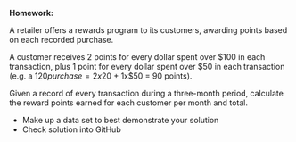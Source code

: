 
**Homework:**

A retailer offers a rewards program to its customers, awarding points based on each recorded purchase. 
 
A customer receives 2 points for every dollar spent over $100 in each transaction, plus 1 point for every dollar spent over $50 in each transaction 
(e.g. a $120 purchase = 2x$20 + 1x$50 = 90 points).
 
Given a record of every transaction during a three-month period, calculate the reward points earned for each customer per month and total.
 
-	Make up a data set to best demonstrate your solution
-	Check solution into GitHub
